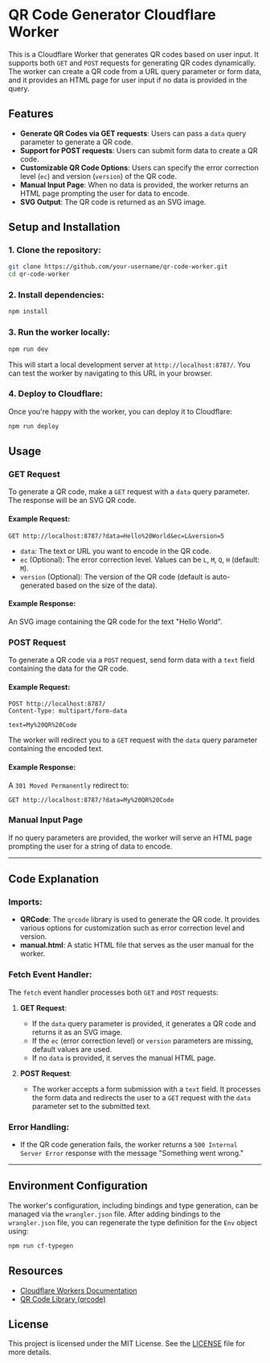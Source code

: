 # QR Code Generator Cloudflare Worker

This is a Cloudflare Worker that generates QR codes based on user input. It supports both `GET` and `POST` requests for generating QR codes dynamically. The worker can create a QR code from a URL query parameter or form data, and it provides an HTML page for user input if no data is provided in the query.

## Features

- **Generate QR Codes via GET requests**: Users can pass a `data` query parameter to generate a QR code.
- **Support for POST requests**: Users can submit form data to create a QR code.
- **Customizable QR Code Options**: Users can specify the error correction level (`ec`) and version (`version`) of the QR code.
- **Manual Input Page**: When no data is provided, the worker returns an HTML page prompting the user for data to encode.
- **SVG Output**: The QR code is returned as an SVG image.

## Setup and Installation

### 1. Clone the repository:
```bash
git clone https://github.com/your-username/qr-code-worker.git
cd qr-code-worker
```

### 2. Install dependencies:
```bash
npm install
```

### 3. Run the worker locally:
```bash
npm run dev
```

This will start a local development server at `http://localhost:8787/`. You can test the worker by navigating to this URL in your browser.

### 4. Deploy to Cloudflare:
Once you're happy with the worker, you can deploy it to Cloudflare:
```bash
npm run deploy
```

## Usage

### GET Request

To generate a QR code, make a `GET` request with a `data` query parameter. The response will be an SVG QR code.

#### Example Request:
```http
GET http://localhost:8787/?data=Hello%20World&ec=L&version=5
```

- `data`: The text or URL you want to encode in the QR code.
- `ec` (Optional): The error correction level. Values can be `L`, `M`, `Q`, `H` (default: `M`).
- `version` (Optional): The version of the QR code (default is auto-generated based on the size of the data).

#### Example Response:
An SVG image containing the QR code for the text "Hello World".

### POST Request

To generate a QR code via a `POST` request, send form data with a `text` field containing the data for the QR code.

#### Example Request:
```http
POST http://localhost:8787/
Content-Type: multipart/form-data

text=My%20QR%20Code
```

The worker will redirect you to a `GET` request with the `data` query parameter containing the encoded text.

#### Example Response:
A `301 Moved Permanently` redirect to:
```http
GET http://localhost:8787/?data=My%20QR%20Code
```

### Manual Input Page

If no query parameters are provided, the worker will serve an HTML page prompting the user for a string of data to encode.

---

## Code Explanation

### Imports:
- **QRCode**: The `qrcode` library is used to generate the QR code. It provides various options for customization such as error correction level and version.
- **manual.html**: A static HTML file that serves as the user manual for the worker.

### Fetch Event Handler:
The `fetch` event handler processes both `GET` and `POST` requests:
1. **GET Request**: 
   - If the `data` query parameter is provided, it generates a QR code and returns it as an SVG image.
   - If the `ec` (error correction level) or `version` parameters are missing, default values are used.
   - If no `data` is provided, it serves the manual HTML page.
   
2. **POST Request**:
   - The worker accepts a form submission with a `text` field. It processes the form data and redirects the user to a `GET` request with the `data` parameter set to the submitted text.

### Error Handling:
- If the QR code generation fails, the worker returns a `500 Internal Server Error` response with the message "Something went wrong."

---

## Environment Configuration

The worker's configuration, including bindings and type generation, can be managed via the `wrangler.json` file. After adding bindings to the `wrangler.json` file, you can regenerate the type definition for the `Env` object using:

```bash
npm run cf-typegen
```

## Resources
- [Cloudflare Workers Documentation](https://developers.cloudflare.com/workers/)
- [QR Code Library (qrcode)](https://www.npmjs.com/package/qrcode)

## License

This project is licensed under the MIT License. See the [LICENSE](LICENSE) file for more details.
